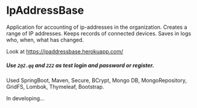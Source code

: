 # IpAddressBase
Application for accounting of ip-addresses in the organization. Creates a range of IP addresses. Keeps records of connected devices. Saves in logs who, when, what has changed.

Look at https://ipaddressbase.herokuapp.com/

##### Use `2@2.qq` and `222` as test login and password or register.

Used SpringBoot, Maven, Secure, BCrypt, Mongo DB, MongoRepository, GridFS, Lombok, Thymeleaf, Bootstrap.

In developing...
